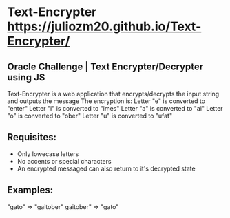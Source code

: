 # Text-Encrypter https://juliozm20.github.io/Text-Encrypter/
## Oracle Challenge | Text Encrypter/Decrypter using JS

Text-Encrypter is a web application that encrypts/decrypts the input string and outputs the message
The encryption is:
Letter "e" is converted to "enter"
Letter "i" is converted to "imes"
Letter "a" is converted to "ai"
Letter "o" is converted to "ober"
Letter "u" is converted to "ufat"

## Requisites:
- Only lowecase letters
- No accents or special characters
- An encrypted messaged can also return to it's decrypted state

## Examples:
"gato" => "gaitober"
gaitober" => "gato"

